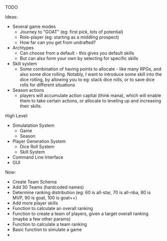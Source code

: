 TODO


Ideas:
- Several game modes
  - Journey to "GOAT" (eg: first pick, lots of potential)
  - Role-player (eg: starting as a middling prospect)
  - How far can you get from undrafted?
- Archtypes
  - Can choose from a default - this gives you default skills
  - But can also form your own by selecting for specific skills
- Skill system
  - Some combination of having points to allocate - like many RPGs, and
    also some dice rolling. Notably, I want to introduce some skill into
    the dice rolling, by allowing you to eg: stack dice rolls, or to
    save dice rolls for different situations
- Season actions
  - players will accumulate action capital (think mana), which will enable them
    to take certain actions, or allocate to leveling up and increasing their skills.

High Level:
- Simulatation System
  - Game
  - Season
- Player Generation System
  - Dice Roll System
  - Skill System
- Command Line Interface
- GUI



Now:
- Create Team Schema
- Add 30 Teams (hardcoded names)
- Determine ranking distribution (eg: 60 is all-star, 70 is all-nba, 80 is MVP, 90 is goat, 100 is goat++)
- Add more player skills
- Function to calculate an overall ranking
- Function to create a team of players, given a target overall ranking (maybe a few other params)
- Function to calculate a team ranking
- Basic function to simulate a game
- 

